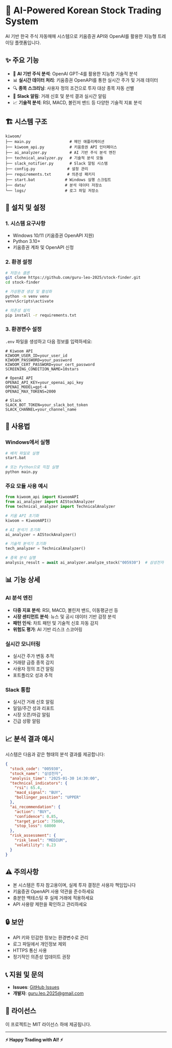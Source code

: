 # 🚀 AI-Powered Korean Stock Trading System

AI 기반 한국 주식 자동매매 시스템으로 키움증권 API와 OpenAI를 활용한 지능형 트레이딩 플랫폼입니다.

## ✨ 주요 기능

- 🤖 **AI 기반 주식 분석**: OpenAI GPT-4를 활용한 지능형 기술적 분석
- 📊 **실시간 데이터 처리**: 키움증권 OpenAPI를 통한 실시간 주가 및 거래 데이터
- 🔍 **종목 스크리닝**: 사용자 정의 조건으로 투자 대상 종목 자동 선별
- 📱 **Slack 알림**: 거래 신호 및 분석 결과 실시간 알림
- 📈 **기술적 분석**: RSI, MACD, 볼린저 밴드 등 다양한 기술적 지표 분석

## 🏗️ 시스템 구조

```
kiwoom/
├── main.py                 # 메인 애플리케이션
├── kiwoom_api.py           # 키움증권 API 인터페이스
├── ai_analyzer.py          # AI 기반 주식 분석 엔진
├── technical_analyzer.py   # 기술적 분석 모듈
├── slack_notifier.py       # Slack 알림 시스템
├── config.py              # 설정 관리
├── requirements.txt       # 의존성 패키지
├── start.bat             # Windows 실행 스크립트
├── data/                 # 분석 데이터 저장소
└── logs/                 # 로그 파일 저장소
```

## 🔧 설치 및 설정

### 1. 시스템 요구사항
- Windows 10/11 (키움증권 OpenAPI 지원)
- Python 3.10+
- 키움증권 계좌 및 OpenAPI 신청

### 2. 환경 설정

```bash
# 저장소 클론
git clone https://github.com/guru-leo-2025/stock-finder.git
cd stock-finder

# 가상환경 생성 및 활성화
python -m venv venv
venv\Scripts\activate

# 의존성 설치
pip install -r requirements.txt
```

### 3. 환경변수 설정

`.env` 파일을 생성하고 다음 정보를 입력하세요:

```env
# Kiwoom API
KIWOOM_USER_ID=your_user_id
KIWOOM_PASSWORD=your_password
KIWOOM_CERT_PASSWORD=your_cert_password
SCREENING_CONDITION_NAME=10stars

# OpenAI API
OPENAI_API_KEY=your_openai_api_key
OPENAI_MODEL=gpt-4
OPENAI_MAX_TOKENS=2000

# Slack
SLACK_BOT_TOKEN=your_slack_bot_token
SLACK_CHANNEL=your_channel_name
```

## 🚀 사용법

### Windows에서 실행
```bash
# 배치 파일로 실행
start.bat

# 또는 Python으로 직접 실행
python main.py
```

### 주요 모듈 사용 예시

```python
from kiwoom_api import KiwoomAPI
from ai_analyzer import AIStockAnalyzer
from technical_analyzer import TechnicalAnalyzer

# 키움 API 초기화
kiwoom = KiwoomAPI()

# AI 분석기 초기화
ai_analyzer = AIStockAnalyzer()

# 기술적 분석기 초기화
tech_analyzer = TechnicalAnalyzer()

# 종목 분석 실행
analysis_result = await ai_analyzer.analyze_stock("005930")  # 삼성전자
```

## 📊 기능 상세

### AI 분석 엔진
- **다중 지표 분석**: RSI, MACD, 볼린저 밴드, 이동평균선 등
- **시장 센티먼트 분석**: 뉴스 및 공시 데이터 기반 감정 분석
- **패턴 인식**: 차트 패턴 및 기술적 신호 자동 감지
- **위험도 평가**: AI 기반 리스크 스코어링

### 실시간 모니터링
- 실시간 주가 변동 추적
- 거래량 급증 종목 감지
- 사용자 정의 조건 알림
- 포트폴리오 성과 추적

### Slack 통합
- 실시간 거래 신호 알림
- 일일/주간 성과 리포트
- 시장 오픈/마감 알림
- 긴급 상황 알림

## 📈 분석 결과 예시

시스템은 다음과 같은 형태의 분석 결과를 제공합니다:

```json
{
  "stock_code": "005930",
  "stock_name": "삼성전자",
  "analysis_time": "2025-01-30 14:30:00",
  "technical_indicators": {
    "rsi": 65.4,
    "macd_signal": "BUY",
    "bollinger_position": "UPPER"
  },
  "ai_recommendation": {
    "action": "BUY",
    "confidence": 0.85,
    "target_price": 75000,
    "stop_loss": 68000
  },
  "risk_assessment": {
    "risk_level": "MEDIUM",
    "volatility": 0.23
  }
}
```

## ⚠️ 주의사항

- 본 시스템은 투자 참고용이며, 실제 투자 결정은 사용자 책임입니다
- 키움증권 OpenAPI 사용 약관을 준수하세요
- 충분한 백테스팅 후 실제 거래에 적용하세요
- API 사용량 제한을 확인하고 관리하세요

## 🔒 보안

- API 키와 민감한 정보는 환경변수로 관리
- 로그 파일에서 개인정보 제외
- HTTPS 통신 사용
- 정기적인 의존성 업데이트 권장

## 📞 지원 및 문의

- **Issues**: [GitHub Issues](https://github.com/guru-leo-2025/stock-finder/issues)
- **개발자**: guru.leo.2025@gmail.com

## 📄 라이선스

이 프로젝트는 MIT 라이선스 하에 제공됩니다.

---
**⚡ Happy Trading with AI! ⚡**